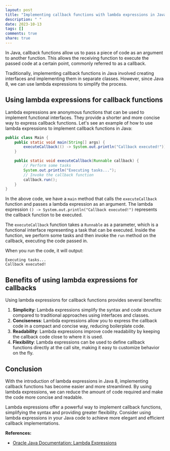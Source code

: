 ```yaml
---
layout: post
title: "Implementing callback functions with lambda expressions in Java"
description: " "
date: 2023-10-13
tags: []
comments: true
share: true
---
```


In Java, callback functions allow us to pass a piece of code as an argument to another function. This allows the receiving function to execute the passed code at a certain point, commonly referred to as a callback.

Traditionally, implementing callback functions in Java involved creating interfaces and implementing them in separate classes. However, since Java 8, we can use lambda expressions to simplify the process.

## Using lambda expressions for callback functions

Lambda expressions are anonymous functions that can be used to implement functional interfaces. They provide a shorter and more concise way to express callback functions. Let's see an example of how to use lambda expressions to implement callback functions in Java:

```java
public class Main {
    public static void main(String[] args) {
        executeCallback(() -> System.out.println("Callback executed!"));
    }

    public static void executeCallback(Runnable callback) {
        // Perform some tasks
        System.out.println("Executing tasks...");
        // Invoke the callback function
        callback.run();
    }
}
```

In the above code, we have a `main` method that calls the `executeCallback` function and passes a lambda expression as an argument. The lambda expression `() -> System.out.println("Callback executed!")` represents the callback function to be executed.

The `executeCallback` function takes a `Runnable` as a parameter, which is a functional interface representing a task that can be executed. Inside the function, we perform some tasks and then invoke the `run` method on the callback, executing the code passed in.

When you run the code, it will output:

```
Executing tasks...
Callback executed!
```

## Benefits of using lambda expressions for callbacks

Using lambda expressions for callback functions provides several benefits:

1. **Simplicity**: Lambda expressions simplify the syntax and code structure compared to traditional approaches using interfaces and classes.
2. **Conciseness**: Lambda expressions allow you to express the callback code in a compact and concise way, reducing boilerplate code.
3. **Readability**: Lambda expressions improve code readability by keeping the callback code close to where it is used.
4. **Flexibility**: Lambda expressions can be used to define callback functions directly at the call site, making it easy to customize behavior on the fly.

## Conclusion

With the introduction of lambda expressions in Java 8, implementing callback functions has become easier and more streamlined. By using lambda expressions, we can reduce the amount of code required and make the code more concise and readable.

Lambda expressions offer a powerful way to implement callback functions, simplifying the syntax and providing greater flexibility. Consider using lambda expressions in your Java code to achieve more elegant and efficient callback implementations.

**References:**
- [Oracle Java Documentation: Lambda Expressions](https://docs.oracle.com/en/java/javase/11/docs/api/java.base/java/util/function/package-summary.html)